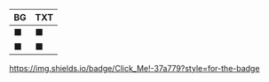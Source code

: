| BG | TXT |
|----|-----|
| ■  | ■   |
| ■  | ■   |

https://img.shields.io/badge/Click_Me!-37a779?style=for-the-badge

